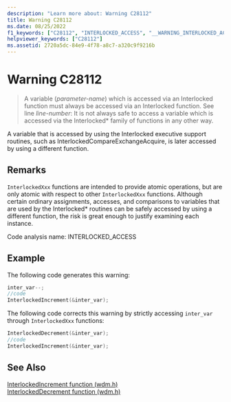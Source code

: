 ```yaml
---
description: "Learn more about: Warning C28112"
title: Warning C28112
ms.date: 08/25/2022
f1_keywords: ["C28112", "INTERLOCKED_ACCESS", "__WARNING_INTERLOCKED_ACCESS"]
helpviewer_keywords: ["C28112"]
ms.assetid: 2720a5dc-84e9-4f78-a8c7-a320c9f9216b
---
```

# Warning C28112

> A variable (*parameter-name*) which is accessed via an Interlocked function must always be accessed via an Interlocked function. See line *line-number*: It is not always safe to access a variable which is accessed via the Interlocked\* family of functions in any other way.

A variable that is accessed by using the Interlocked executive support routines, such as InterlockedCompareExchangeAcquire, is later accessed by using a different function.

## Remarks

`InterlockedXxx` functions are intended to provide atomic operations, but are only atomic with respect to other `InterlockedXxx` functions. Although certain ordinary assignments, accesses, and comparisons to variables that are used by the Interlocked\* routines can be safely accessed by using a different function, the risk is great enough to justify examining each instance.

Code analysis name: INTERLOCKED_ACCESS

## Example

The following code generates this warning:

```cpp
inter_var--;
//code
InterlockedIncrement(&inter_var);
```

The following code corrects this warning by strictly accessing `inter_var` through `InterlockedXxx` functions:

```cpp
InterlockedDecrement(&inter_var);
//code
InterlockedIncrement(&inter_var);
```

## See Also

[InterlockedIncrement function (wdm.h)](/windows-hardware/drivers/ddi/wdm/nf-wdm-interlockedincrement)\
[InterlockedDecrement function (wdm.h)](/windows-hardware/drivers/ddi/wdm/nf-wdm-interlockeddecrement)
